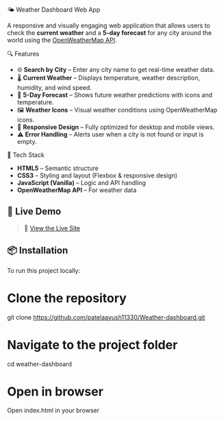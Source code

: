 🌤️ Weather Dashboard Web App

A responsive and visually engaging web application that allows users to check the **current weather** and a **5-day forecast** for any city around the world using the [OpenWeatherMap API](https://openweathermap.org/api).

🔍 Features

- 🌐 **Search by City** – Enter any city name to get real-time weather data.
- 🌡️ **Current Weather** – Displays temperature, weather description, humidity, and wind speed.
- 📅 **5-Day Forecast** – Shows future weather predictions with icons and temperature.
- 🖼️ **Weather Icons** – Visual weather conditions using OpenWeatherMap icons.
- 📱 **Responsive Design** – Fully optimized for desktop and mobile views.
- ⚠️ **Error Handling** – Alerts user when a city is not found or input is empty.

🧰 Tech Stack

- **HTML5** – Semantic structure
- **CSS3** – Styling and layout (Flexbox & responsive design)
- **JavaScript (Vanilla)** – Logic and API handling
- **OpenWeatherMap API** – For weather data

## 🚀 Live Demo

> 🔗 [View the Live Site](https://github.com/patelaayush11330/Weather-dashboard.git)  



## 📦 Installation

To run this project locally:

# Clone the repository
git clone https://github.com/patelaayush11330/Weather-dashboard.git

# Navigate to the project folder
cd weather-dashboard

# Open in browser
Open index.html in your browser
